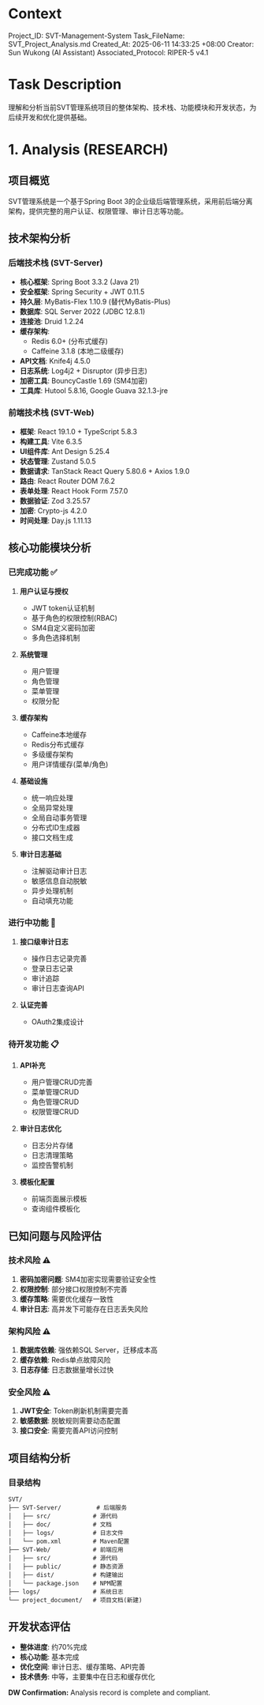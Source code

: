 # Context
Project_ID: SVT-Management-System Task_FileName: SVT_Project_Analysis.md Created_At: 2025-06-11 14:33:25 +08:00
Creator: Sun Wukong (AI Assistant) Associated_Protocol: RIPER-5 v4.1

# Task Description
理解和分析当前SVT管理系统项目的整体架构、技术栈、功能模块和开发状态，为后续开发和优化提供基础。

# 1. Analysis (RESEARCH)

## 项目概览
SVT管理系统是一个基于Spring Boot 3的企业级后端管理系统，采用前后端分离架构，提供完整的用户认证、权限管理、审计日志等功能。

## 技术架构分析

### 后端技术栈 (SVT-Server)
- **核心框架**: Spring Boot 3.3.2 (Java 21)
- **安全框架**: Spring Security + JWT 0.11.5
- **持久层**: MyBatis-Flex 1.10.9 (替代MyBatis-Plus)
- **数据库**: SQL Server 2022 (JDBC 12.8.1)
- **连接池**: Druid 1.2.24
- **缓存架构**: 
  - Redis 6.0+ (分布式缓存)
  - Caffeine 3.1.8 (本地二级缓存)
- **API文档**: Knife4j 4.5.0
- **日志系统**: Log4j2 + Disruptor (异步日志)
- **加密工具**: BouncyCastle 1.69 (SM4加密)
- **工具库**: Hutool 5.8.16, Google Guava 32.1.3-jre

### 前端技术栈 (SVT-Web)
- **框架**: React 19.1.0 + TypeScript 5.8.3
- **构建工具**: Vite 6.3.5
- **UI组件库**: Ant Design 5.25.4
- **状态管理**: Zustand 5.0.5
- **数据请求**: TanStack React Query 5.80.6 + Axios 1.9.0
- **路由**: React Router DOM 7.6.2
- **表单处理**: React Hook Form 7.57.0
- **数据验证**: Zod 3.25.57
- **加密**: Crypto-js 4.2.0
- **时间处理**: Day.js 1.11.13

## 核心功能模块分析

### 已完成功能 ✅
1. **用户认证与授权**
   - JWT token认证机制
   - 基于角色的权限控制(RBAC)
   - SM4自定义密码加密
   - 多角色选择机制

2. **系统管理**
   - 用户管理
   - 角色管理  
   - 菜单管理
   - 权限分配

3. **缓存架构**
   - Caffeine本地缓存
   - Redis分布式缓存
   - 多级缓存架构
   - 用户详情缓存(菜单/角色)

4. **基础设施**
   - 统一响应处理
   - 全局异常处理
   - 全局自动事务管理
   - 分布式ID生成器
   - 接口文档生成

5. **审计日志基础**
   - 注解驱动审计日志
   - 敏感信息自动脱敏
   - 异步处理机制
   - 自动填充功能

### 进行中功能 🔄
1. **接口级审计日志**
   - 操作日志记录完善
   - 登录日志记录
   - 审计追踪
   - 审计日志查询API

2. **认证完善**
   - OAuth2集成设计

### 待开发功能 📋
1. **API补充**
   - 用户管理CRUD完善
   - 菜单管理CRUD
   - 角色管理CRUD
   - 权限管理CRUD

2. **审计日志优化**
   - 日志分片存储
   - 日志清理策略
   - 监控告警机制

3. **模板化配置**
   - 前端页面展示模板
   - 查询组件模板化

## 已知问题与风险评估

### 技术风险 ⚠️
1. **密码加密问题**: SM4加密实现需要验证安全性
2. **权限控制**: 部分接口权限控制不完善
3. **缓存策略**: 需要优化缓存一致性
4. **审计日志**: 高并发下可能存在日志丢失风险

### 架构风险 ⚠️
1. **数据库依赖**: 强依赖SQL Server，迁移成本高
2. **缓存依赖**: Redis单点故障风险
3. **日志存储**: 日志数据量增长过快

### 安全风险 ⚠️
1. **JWT安全**: Token刷新机制需要完善
2. **敏感数据**: 脱敏规则需要动态配置
3. **接口安全**: 需要完善API访问控制

## 项目结构分析

### 目录结构
```
SVT/
├── SVT-Server/          # 后端服务
│   ├── src/            # 源代码
│   ├── doc/            # 文档
│   ├── logs/           # 日志文件
│   └── pom.xml         # Maven配置
├── SVT-Web/            # 前端应用
│   ├── src/            # 源代码
│   ├── public/         # 静态资源
│   ├── dist/           # 构建输出
│   └── package.json    # NPM配置
├── logs/               # 系统日志
└── project_document/   # 项目文档(新建)
```

## 开发状态评估
- **整体进度**: 约70%完成
- **核心功能**: 基本完成
- **优化空间**: 审计日志、缓存策略、API完善
- **技术债务**: 中等，主要集中在日志和缓存优化

**DW Confirmation:** Analysis record is complete and compliant. 